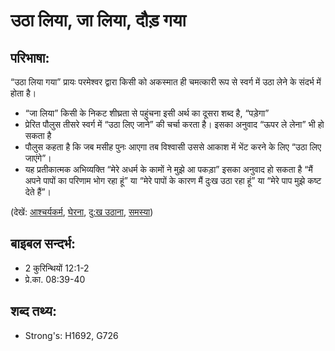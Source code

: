 # उठा लिया, जा लिया, दौड़ गया #

## परिभाषा: ##

“उठा लिया गया” प्रायः परमेश्वर द्वारा किसी को अकस्मात ही चमत्कारी रूप से स्वर्ग में उठा लेने के संदर्भ में होता है।

* “जा लिया” किसी के निकट शीघ्रता से पहुंचना इसी अर्थ का दूसरा शब्द है, “पड़ेगा”
* प्रेरित पौलुस तीसरे स्वर्ग में “उठा लिए जाने” की चर्चा करता है। इसका अनुवाद “ऊपर ले लेना” भी हो सकता है
* पौलुस कहता है कि जब मसीह पुनः आएगा तब विश्वासी उससे आकाश में भेंट करने के लिए “उठा लिए जाएंगे”।
* यह प्रतीकात्मक अभिव्यक्ति “मेरे अधर्म के कामों ने मुझे आ पकड़ा” इसका अनुवाद हो सकता है “मैं अपने पापों का परिणाम भोग रहा हूं” या “मेरे पापों के कारण मैं दुःख उठा रहा हूं” या “मेरे पाप मुझे कष्ट देते हैं”।

(देखें: [आश्चर्यकर्म](../miracle.md), [घेरना](../overtake.md), [दु:ख उठाना](../suffer.md), [समस्या](../trouble.md))

## बाइबल सन्दर्भ: ##

* 2 कुरिन्थियों 12:1-2
* प्रे.का. 08:39-40

## शब्द तथ्य: ##

* Strong's: H1692, G726
